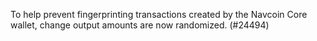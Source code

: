 To help prevent fingerprinting transactions created by the Navcoin Core wallet, change output
amounts are now randomized. (#24494)
